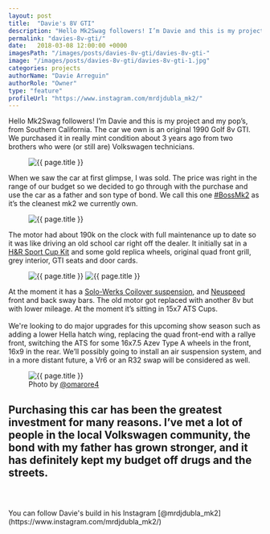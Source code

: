 ```yaml
---
layout: post
title:  "Davie's 8V GTI"
description: "Hello Mk2Swag followers! I’m Davie and this is my project and my pop’s, from Southern California."
permalink: "davies-8v-gti/"
date:   2018-03-08 12:00:00 +0000
imagesPath: "/images/posts/davies-8v-gti/davies-8v-gti-"
image: "/images/posts/davies-8v-gti/davies-8v-gti-1.jpg"
categories: projects
authorName: "Davie Arreguin"
authorRole: "Owner"
type: "feature"
profileUrl: "https://www.instagram.com/mrdjdubla_mk2/"
---
```


Hello Mk2Swag followers! I’m Davie and this is my project and my pop’s, from Southern California. The car we own is an original 1990 Golf 8v GTI. We purchased it in really mint condition about 3 years ago from two brothers who were (or still are) Volkswagen technicians.

<figure>
  <img src="{{ page.imagesPath }}2.jpg" alt="{{ page.title }}">
</figure>

When we saw the car at first glimpse, I was sold. The price was right in the range of our budget so we decided to go through with the purchase and use the car as a father and son type of bond.
We call this one [#BossMk2](https://www.instagram.com/explore/tags/bossmk2/) as it’s the cleanest mk2 we currently own.

<figure>
  <img src="{{ page.imagesPath }}6.jpg" alt="{{ page.title }}">
</figure>

The motor had about 190k on the clock with full maintenance up to date so it was like driving an old school car right off the dealer. It initially sat in a [H&R Sport Cup Kit](http://www.hrsprings.com/application/search/results/38/639/1985/) and some gold replica wheels, original quad front grill, grey interior, GTI seats and door cards.

<figure>
  <img src="{{ page.imagesPath }}4.jpg" alt="{{ page.title }}">
  <img src="{{ page.imagesPath }}7.jpg" alt="{{ page.title }}">
</figure>

At the moment it has a [Solo-Werks Coilover suspension](http://shop.solo-werks.com/solo-werks-s1-coilover-vw-mk-ii-85-92-mk-iii-93-98-corrado-90-94-passat-2wd-88-96/), and  [Neuspeed](http://www.urotuning.com/Swaybars-s/587.htm) front and back sway bars. The old motor got replaced with another 8v but with lower mileage. At the moment it’s sitting in 15x7 ATS Cups.
<br/><br/>
We're looking to do major upgrades for this upcoming show season such as adding a lower Hella hatch wing, replacing the quad front-end with a rallye front, switching the ATS for some 16x7.5 Azev Type A wheels in the front, 16x9 in the rear. We’ll possibly going to install an air suspension system, and in a more distant future, a Vr6 or an R32 swap will be considered as well.

<figure>
  <img src="{{ page.imagesPath }}5.jpg" alt="{{ page.title }}">
  <figcaption>Photo by <a href="https://www.instagram.com/omarore4/" target="_blank">@omarore4</a></figcaption>
</figure>

Purchasing this car has been the greatest investment for many reasons. I’ve met a lot of people in the local Volkswagen community, the bond with my father has grown stronger, and it has definitely kept my budget off drugs and the streets.
<br/><br/>
-
<br/>
You can follow Davie's build in his Instagram [@mrdjdubla_mk2](https://www.instagram.com/mrdjdubla_mk2/)

